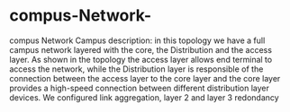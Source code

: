 # compus-Network-
compus Network 
Campus description: in this topology we have a full campus network layered with the core,
the Distribution and the access layer. As shown in the topology the access layer allows end terminal to access the network, 
while the Distribution layer is responsible  of the connection between the access layer to the core layer and the core layer provides a high-speed connection between different distribution layer devices. We configured link aggregation,
layer 2 and layer 3 redondancy

